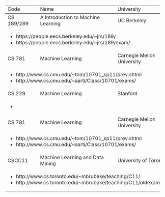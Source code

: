 <table>
  <thread>
      <tr>
        <td>Code</td>
        <td>Name</td>
        <td>University</td>
      </tr>
  </thread>
  <tbody>
    <tr>
      <td>CS 189/289</td>
      <td>A Introduction to Machine Learning</td>
      <td>UC Berkeley</td>
      <tr>
        <td colspan="3">
          <ul>
            <li> https://people.eecs.berkeley.edu/~jrs/189/</li>
            <li> https://people.eecs.berkeley.edu/~jrs/189/exam/</li>
          </ul>
        </td>
       </td>
      </tr>
    </tr>
    <tr>
      <td>CS 781</td>
      <td>Machine Learning</td>
      <td>Carnegie Mellon University</td>
      <tr>
        <td colspan="3">
          <ul>
            <li> http://www.cs.cmu.edu/~tom/10701_sp11/prev.shtml</li>
            <li> http://www.cs.cmu.edu/~aarti/Class/10701/exams/</li>
          </ul>
        </td>
       </td>
      </tr>
    </tr>
    <tr>
      <td>CS 229</td>
      <td>Machine Learning</td>
      <td>Stanford</td>
      <tr>
        <td colspan="3">
          <ul>
            <li>     <tr>
      <td>CS 781</td>
      <td>Machine Learning</td>
      <td>Carnegie Mellon University</td>
      <tr>
        <td colspan="3">
          <ul>
            <li> http://www.cs.cmu.edu/~tom/10701_sp11/prev.shtml</li>
            <li> http://www.cs.cmu.edu/~aarti/Class/10701/exams/</li>
          </ul>
        </td>
       </td>
      </tr>    
    <tr>
      <td>CSCC11</td>
      <td>Machine Learning and Data Mining</td>
      <td>University of Toronto</td>
    <tr>
    <tr>
      <td colspan="3">
          <ul>
            <li> http://www.cs.toronto.edu/~mbrubake/teaching/C11/</li>
            <li> http://www.cs.toronto.edu/~mbrubake/teaching/C11/oldexams.html</li>
          </ul>
      </td>
     </tr>
    </tr>
  </tbody>

